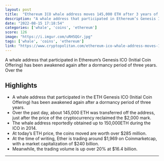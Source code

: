 ```yaml
---
layout: post
title:  "Ethereum ICO whale address moves 145,000 ETH after 3 years of dormancy"
description: "A whale address that participated in Ethereum’s Genesis ICO (Initial Coin Offering) has been awakened again after a dormancy period of three years. Over the"
date: "2022-08-15 17:18:54"
categories: ['whale', 'coins', 'ethereum']
score: 126
image: "https://i.imgur.com/uRH5QGr.jpg"
tags: ['whale', 'coins', 'ethereum']
link: "https://www.cryptopolitan.com/ethereum-ico-whale-address-moves-145000/"
---
```


A whale address that participated in Ethereum’s Genesis ICO (Initial Coin Offering) has been awakened again after a dormancy period of three years. Over the

## Highlights

- A whale address that participated in the ETH Genesis ICO (Initial Coin Offering) has been awakened again after a dormancy period of three years.
- Over the past day, about 145,000 ETH was transferred off the address, just after the price of the cryptocurrency reclaimed the $2,000 mark.
- The whale address reportedly obtained up to 150,000ETH during the ICO in 2014.
- At today’s ETH price, the coins moved are worth over $285 million.
- At the time of writing, Ether is trading around $1,969 on Coinmarketcap, with a market capitalization of $240 billion.
- Meanwhile, the trading volume is up over 20% at $16.4 billion.

---
